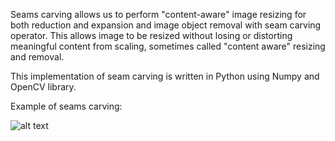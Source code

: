 Seams carving allows us to perform "content-aware" image resizing for both reduction and expansion and image object removal with seam carving operator. This allows image to be resized without losing or distorting meaningful content from scaling, sometimes called "content aware" resizing and removal.

This implementation of seam carving is written in Python using Numpy and OpenCV library.

Example of seams carving:

![alt text](https://github.com/vivianhylee/seam-carving/raw/master/example/image05_video.gif
)

